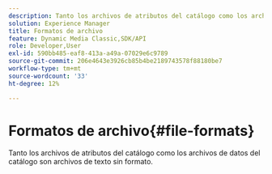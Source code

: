 ```yaml
---
description: Tanto los archivos de atributos del catálogo como los archivos de datos del catálogo son archivos de texto sin formato.
solution: Experience Manager
title: Formatos de archivo
feature: Dynamic Media Classic,SDK/API
role: Developer,User
exl-id: 590bb485-eaf8-413a-a49a-07029e6c9789
source-git-commit: 206e4643e3926cb85b4be2189743578f88180be7
workflow-type: tm+mt
source-wordcount: '33'
ht-degree: 12%

---
```


# Formatos de archivo{#file-formats}

Tanto los archivos de atributos del catálogo como los archivos de datos del catálogo son archivos de texto sin formato.
